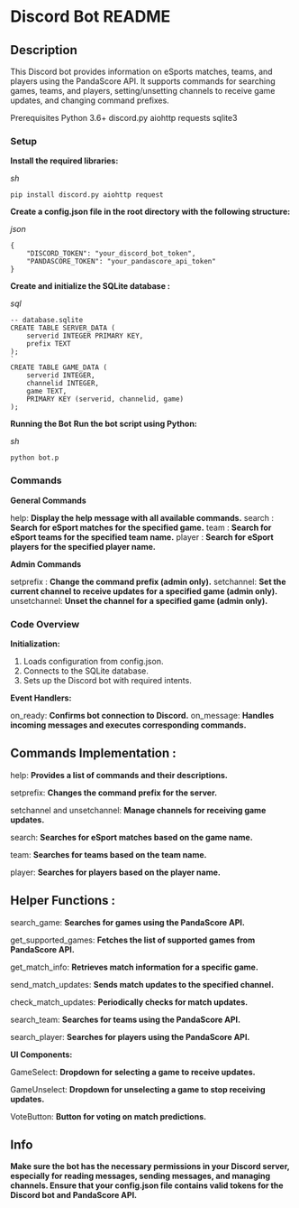 # Discord Bot README

## Description
This Discord bot provides information on eSports matches, teams, and players using the PandaScore API. It supports commands for searching games, teams, and players, setting/unsetting channels to receive game updates, and changing command prefixes.

Prerequisites
Python 3.6+
discord.py
aiohttp
requests
sqlite3

### Setup

**Install the required libraries:**

_sh_
```
pip install discord.py aiohttp request
```

**Create a config.json file in the root directory with the following structure:**

_json_
```
{
    "DISCORD_TOKEN": "your_discord_bot_token",
    "PANDASCORE_TOKEN": "your_pandascore_api_token"
}
```
**Create and initialize the SQLite database :**

 _sql_ 
```
-- database.sqlite
CREATE TABLE SERVER_DATA (
    serverid INTEGER PRIMARY KEY,
    prefix TEXT
);
`
CREATE TABLE GAME_DATA (
    serverid INTEGER,
    channelid INTEGER,
    game TEXT,
    PRIMARY KEY (serverid, channelid, game)
);
```
**Running the Bot**
**Run the bot script using Python:**

_sh_
```
python bot.p
```

### Commands

**General Commands**

<prefix>help: **Display the help message with all available commands.**
<prefix>search <game name>: **Search for eSport matches for the specified game.**
<prefix>team <team name>: **Search for eSport teams for the specified team name.**
<prefix>player <player name>: **Search for eSport players for the specified player name.**


**Admin Commands**

<prefix>setprefix <new prefix>: **Change the command prefix (admin only).**
<prefix>setchannel: **Set the current channel to receive updates for a specified game (admin only).**
<prefix>unsetchannel: **Unset the channel for a specified game (admin only).**

### Code Overview

**Initialization:**

1) Loads configuration from config.json.
2) Connects to the SQLite database.
3) Sets up the Discord bot with required intents.

**Event Handlers:**

on_ready: **Confirms bot connection to Discord.**
on_message: **Handles incoming messages and executes corresponding commands.**

## Commands Implementation :

help: **Provides a list of commands and their descriptions.**

setprefix: **Changes the command prefix for the server.**

setchannel and unsetchannel: **Manage channels for receiving game updates.**

search: **Searches for eSport matches based on the game name.**

team: **Searches for teams based on the team name.**

player: **Searches for players based on the player name.**


## Helper Functions :

search_game: **Searches for games using the PandaScore API.**

get_supported_games: **Fetches the list of supported games from PandaScore API.**

get_match_info: **Retrieves match information for a specific game.**

send_match_updates: **Sends match updates to the specified channel.**

check_match_updates: **Periodically checks for match updates.**

search_team: **Searches for teams using the PandaScore API.**

search_player: **Searches for players using the PandaScore API.**

**UI Components:**

GameSelect: **Dropdown for selecting a game to receive updates.**

GameUnselect: **Dropdown for unselecting a game to stop receiving updates.**

VoteButton: **Button for voting on match predictions.**

## Info

**Make sure the bot has the necessary permissions in your Discord server, especially for reading messages, sending messages, and managing channels.
Ensure that your config.json file contains valid tokens for the Discord bot and PandaScore API.**